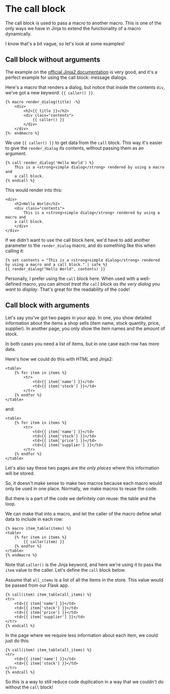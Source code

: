 # The call block

The call block is used to pass a macro to another macro. This is one of the only ways we have in Jinja to extend the functionality of a macro dynamically.

I know that's a bit vague, so let's look at some examples!

## Call block without arguments

The example on the [official Jinja2 documentation](https://jinja.palletsprojects.com/en/3.0.x/templates/#call) is very good, and it's a perfect example for using the call block: message dialogs.

Here's a macro that renders a dialog, but notice that inside the contents `div`, we've got a new keyword: `{{ caller() }}`.

```language-jinja2
{% macro render_dialog(title) -%}
    <div>
        <h2>{{ title }}</h2>
        <div class="contents">
            {{ caller() }}
        </div>
    </div>
{%- endmacro %}
```

We use `{{ caller() }}` to get data from the `call` block. This way it's easier to give the `render_dialog` its contents, without passing them as an argument.

```language-jinja2
{% call render_dialog('Hello World') %}
    This is a <strong>simple dialog</strong> rendered by using a macro and
    a call block.
{% endcall %}
```

This would render into this:

```language-html
<div>
    <h2>Hello World</h2>
    <div class="contents">
        This is a <strong>simple dialog</strong> rendered by using a macro and
    a call block.
    </div>
</div>
```

If we didn't want to use the call block here, we'd have to add another parameter to the `render_dialog` macro, and do something like this when calling it:

```
{% set contents = "This is a <strong>simple dialog</strong> rendered by using a macro and a call block." | safe %}
{{ render_dialog("Hello World", contents) }}
```

Personally, I prefer using the `call` block here. When used with a well-defined macro, you can almost _treat the `call` block as the very dialog you want to display_. That's great for the readability of the code!

## Call block with arguments

Let's say you've got two pages in your app. In one, you show detailed information about the items a shop sells (item name, stock quantity, price, supplier). In another page, you only show the item names and the amount of stock.

In both cases you need a list of items, but in one case each row has more data.

Here's how we could do this with HTML and Jinja2:

```language-jinja2
<table>
    {% for item in items %}
        <tr>
            <td>{{ item['name'] }}</td>
            <td>{{ item['stock'] }}</td>
        </tr>
    {% endfor %}
</table>
```

and:

```language-jinja2
<table>
    {% for item in items %}
        <tr>
            <td>{{ item['name'] }}</td>
            <td>{{ item['stock'] }}</td>
            <td>{{ item['price'] }}</td>
            <td>{{ item['supplier'] }}</td>
        </tr>
    {% endfor %}
</table>
```

Let's also say these two pages are _the only places_ where this information will be stored.

So, it doesn't make sense to make two macros because each macro would only be used in one place. Normally, we make macros to reuse the code.

But there is a part of the code we definitely _can_ reuse: the table and the loop.

We can make that into a macro, and let the caller of the macro define what data to include in each row:

```language-jinja2
{% macro item_table(items) %}
<table>
    {% for item in items %}
        {{ caller(item) }}
    {% endfor %}
</table>
{% endmacro %}
```

Note that `caller()` is the Jinja keyword, and here we're using it to pass the `item` value to the caller. Let's define the `call` block below.

Assume that `all_items` is a list of all the items in the store. This value would be passed from our Flask app.

```language-jinja2
{% call(item) item_table(all_items) %}
<tr>
    <td>{{ item['name'] }}</td>
    <td>{{ item['stock'] }}</td>
    <td>{{ item['price'] }}</td>
    <td>{{ item['supplier'] }}</td>
</tr>
{% endcall %}
```

In the page where we require less information about each item, we could just do this:

```language-jinja2
{% call(item) item_table(all_items) %}
<tr>
    <td>{{ item['name'] }}</td>
    <td>{{ item['stock'] }}</td>
</tr>
{% endcall %}
```

So this is a way to still reduce code duplication in a way that we couldn't do without the `call` block!
